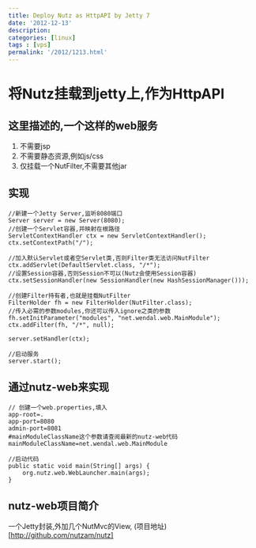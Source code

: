 ```yaml
---
title: Deploy Nutz as HttpAPI by Jetty 7
date: '2012-12-13'
description:
categories: [linux]
tags : [vps]
permalink: '/2012/1213.html'
---
```



将Nutz挂载到jetty上,作为HttpAPI
==============================

这里描述的,一个这样的web服务
---------------------------

1. 不需要jsp
2. 不需要静态资源,例如js/css
3. 仅挂载一个NutFilter,不需要其他jar

实现
----

	//新建一个Jetty Server,监听8080端口
	Server server = new Server(8080); 
	//创建一个Servlet容器,并映射在根路径
	ServletContextHandler ctx = new ServletContextHandler();
	ctx.setContextPath("/");
	
	//加入默认Servlet或者空Servlet类,否则Filter类无法访问NutFilter
    ctx.addServlet(DefaultServlet.class, "/*");
	//设置Session容器,否则Session不可以(Nutz会使用Session容器)
	ctx.setSessionHandler(new SessionHandler(new HashSessionManager()));
	
	//创建Filter持有者,也就是挂载NutFilter
	FilterHolder fh = new FilterHolder(NutFilter.class);
	//传入必需的参数modules,你还可以传入ignore之类的参数
	fh.setInitParameter("modules", "net.wendal.web.MainModule");
	ctx.addFilter(fh, "/*", null);
	
	server.setHandler(ctx);
	
	//启动服务
	server.start();

通过nutz-web来实现
------------------

	// 创建一个web.properties,填入
	app-root=.
	app-port=8080
	admin-port=8081
	#mainModuleClassName这个参数请查阅最新的nutz-web代码
	mainModuleClassName=net.wendal.web.MainModule
	
	//启动代码
	public static void main(String[] args) {
		org.nutz.web.WebLauncher.main(args);
	}

nutz-web项目简介
---------------

一个Jetty封装,外加几个NutMvc的View, (项目地址)[http://github.com/nutzam/nutz]

